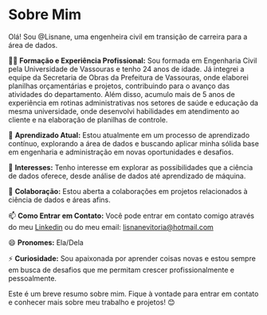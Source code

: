# Sobre Mim

Olá! Sou @Lisnane, uma engenheira civil em transição de carreira para a área de dados.

👩‍💼 **Formação e Experiência Profissional:** Sou formada em Engenharia Civil pela Universidade de Vassouras e tenho 24 anos de idade. Já integrei a equipe da Secretaria de Obras da Prefeitura de Vassouras, onde elaborei planilhas orçamentárias e projetos, contribuindo para o avanço das atividades do departamento. Além disso, acumulo mais de 5 anos de experiência em rotinas administrativas nos setores de saúde e educação da mesma universidade, onde desenvolvi habilidades em atendimento ao cliente e na elaboração de planilhas de controle.

🌱 **Aprendizado Atual:** Estou atualmente em um processo de aprendizado contínuo, explorando a área de dados e buscando aplicar minha sólida base em engenharia e administração em novas oportunidades e desafios.

👀 **Interesses:** Tenho interesse em explorar as possibilidades que a ciência de dados oferece, desde análise de dados até aprendizado de máquina.

💞️ **Colaboração:** Estou aberta a colaborações em projetos relacionados à ciência de dados e áreas afins.

📫 **Como Entrar em Contato:** Você pode entrar em contato comigo através do meu [Linkedin](https://www.linkedin.com/in/lisnanevitoria/) ou do meu email: lisnanevitoria@hotmail.com

😄 **Pronomes:** Ela/Dela

⚡ **Curiosidade:** Sou apaixonada por aprender coisas novas e estou sempre em busca de desafios que me permitam crescer profissionalmente e pessoalmente.

Este é um breve resumo sobre mim. Fique à vontade para entrar em contato e conhecer mais sobre meu trabalho e projetos! 😊
